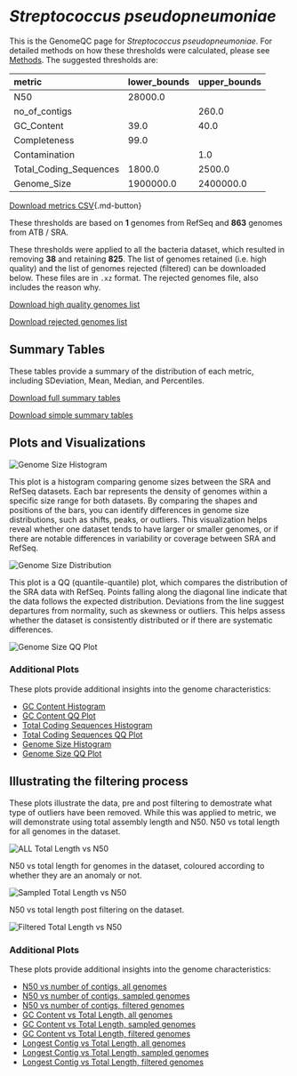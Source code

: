 # *Streptococcus pseudopneumoniae*

This is the GenomeQC page for *Streptococcus pseudopneumoniae*. For detailed methods on how these thresholds were calculated, please see [Methods](../../methods.md).
The suggested thresholds are: 

| metric                 | lower_bounds   | upper_bounds   |
|:-----------------------|:---------------|:---------------|
| N50                    | 28000.0        |                |
| no_of_contigs          |                | 260.0          |
| GC_Content             | 39.0           | 40.0           |
| Completeness           | 99.0           |                |
| Contamination          |                | 1.0            |
| Total_Coding_Sequences | 1800.0         | 2500.0         |
| Genome_Size            | 1900000.0      | 2400000.0      |

[Download metrics CSV](Streptococcus_pseudopneumoniae_metrics.csv){.md-button}


These thresholds are based on **1** genomes from RefSeq and **863** genomes from ATB / SRA.

These thresholds were applied to all the bacteria dataset, which resulted in removing **38** and retaining **825**.
The list of genomes retained (i.e. high quality) and the list of genomes rejected (filtered) can be downloaded below. These files are in `.xz` format. The rejected genomes file, also includes the reason why.

[Download high quality genomes list](Streptococcus_pseudopneumoniae_high_quality_genomes.csv.xz)


[Download rejected genomes list](Streptococcus_pseudopneumoniae_filtered_out_genomes.csv.xz)



## Summary Tables
These tables provide a summary of the distribution of each metric, including SDeviation, Mean, Median, and Percentiles.

[Download full summary tables](summary.csv)

[Download simple summary tables](selected_summary.csv)

## Plots and Visualizations

![Genome Size Histogram](Genome_Size_refseq_histogram_kde.png)

This plot is a histogram comparing genome sizes between the SRA and RefSeq datasets. Each bar represents the density of genomes within a specific size range for both datasets. By comparing the shapes and positions of the bars, you can identify differences in genome size distributions, such as shifts, peaks, or outliers. This visualization helps reveal whether one dataset tends to have larger or smaller genomes, or if there are notable differences in variability or coverage between SRA and RefSeq.

![Genome Size Distribution](Genome_Size_refseq_histogram_kde.png)

This plot is a QQ (quantile-quantile) plot, which compares the distribution of the SRA data with RefSeq. Points falling along the diagonal line indicate that the data follows the expected distribution. Deviations from the line suggest departures from normality, such as skewness or outliers. This helps assess whether the dataset is consistently distributed or if there are systematic differences.

![Genome Size QQ Plot](Genome_Size_refseq_qqplot.png)

### Additional Plots

These plots provide additional insights into the genome characteristics:

- [GC Content Histogram](GC_Content_refseq_histogram_kde.png)
- [GC Content QQ Plot](GC_Content_refseq_qqplot.png)
- [Total Coding Sequences Histogram](Total_Coding_Sequences_refseq_histogram_kde.png)
- [Total Coding Sequences QQ Plot](Total_Coding_Sequences_refseq_qqplot.png)
- [Genome Size Histogram](Genome_Size_refseq_histogram_kde.png)
- [Genome Size QQ Plot](Genome_Size_refseq_qqplot.png)
## Illustrating the filtering process
These plots illustrate the data, pre and post filtering to demostrate what type of outliers have been removed. While this was applied to metric, we will demonstrate using total assembly length and N50.
N50 vs total length for all genomes in the dataset.

![ALL Total Length vs N50](Streptococcus_pseudopneumoniae_all_total_length_N50.png)

N50 vs total length for genomes in the dataset, coloured according to whether they are an anomaly or not.

![Sampled Total Length vs N50](Streptococcus_pseudopneumoniae_sample_total_length_N50.png)

N50 vs total length post filtering on the dataset.

![Filtered Total Length vs N50](Streptococcus_pseudopneumoniae_filt_total_length_N50.png)

### Additional Plots

These plots provide additional insights into the genome characteristics:

- [N50 vs number of contigs, all genomes](Streptococcus_pseudopneumoniae_all_N50_number.png)
- [N50 vs number of contigs, sampled genomes](Streptococcus_pseudopneumoniae_sample_N50_number.png)
- [N50 vs number of contigs, filtered genomes](Streptococcus_pseudopneumoniae_filt_N50_number.png)
- [GC Content vs Total Length, all genomes](Streptococcus_pseudopneumoniae_all_total_length_GC_Content.png)
- [GC Content vs Total Length, sampled genomes](Streptococcus_pseudopneumoniae_sample_total_length_GC_Content.png)
- [GC Content vs Total Length, filtered genomes](Streptococcus_pseudopneumoniae_filt_total_length_GC_Content.png)
- [Longest Contig vs Total Length, all genomes](Streptococcus_pseudopneumoniae_all_total_length_longest.png)
- [Longest Contig vs Total Length, sampled genomes](Streptococcus_pseudopneumoniae_sample_total_length_longest.png)
- [Longest Contig vs Total Length, filtered genomes](Streptococcus_pseudopneumoniae_filt_total_length_longest.png)
